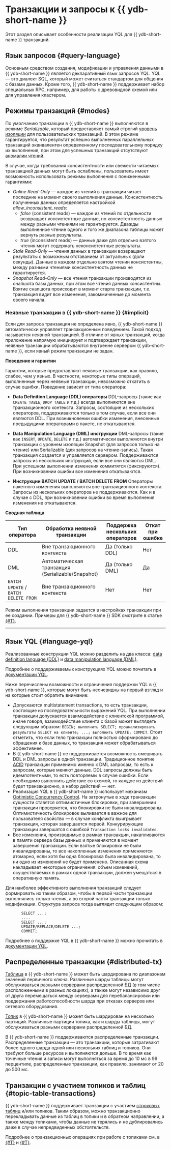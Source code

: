 # Транзакции и запросы к {{ ydb-short-name }}

Этот раздел описывает особенности реализации YQL для {{ ydb-short-name }} транзакций.

## Язык запросов {#query-language}

Основным средством создания, модификации и управления данными в {{ ydb-short-name }} является декларативный язык запросов YQL. YQL — это диалект SQL, который может считаться стандартом для общения с базами данных. Кроме того, {{ ydb-short-name }} поддерживает набор специальных RPC, например, для работы с древовидной схемой или для управления кластером.

## Режимы транзакций {#modes}

По умолчанию транзакции в {{ ydb-short-name }} выполняются в режиме *Serializable*, который предоставляет самый строгий [уровень изоляции](https://en.wikipedia.org/wiki/Isolation_(database_systems)#Serializable) для пользовательских транзакций. В этом режиме гарантируется, что результат успешно выполненных параллельных транзакций эквивалентен определенному последовательному порядку их выполнения, при этом для успешных транзакций отсутствуют [аномалии чтений](https://en.wikipedia.org/wiki/Isolation_(database_systems)#Read_phenomena).

В случае, когда требования консистентности или свежести читаемых транзакцией данных могут быть ослаблены, пользователь имеет возможность использовать режимы выполнения с пониженными гарантиями:

* *Online Read-Only* — каждое из чтений в транзакции читает последние на момент своего выполнения данные. Консистентность полученных данных определяется настройкой *allow_inconsistent_reads*:
  * *false* (consistent reads) — каждое из чтений по отдельности возвращает консистентные данные, но консистентность данных между разными чтениями не гарантируется. Дважды выполненное чтение одного и того же диапазона таблицы может вернуть разные результаты.
  * *true* (inconsistent reads) — данные даже для отдельно взятого чтения могут содержать неконсистентные результаты.
* *Stale Read-Only* — чтения данных в транзакции возвращают результаты с возможным отставанием от актуальных (доли секунды). Данные в каждом отдельно взятом чтении консистентны, между разными чтениями консистентность данных не гарантируется.
* *Snapshot Read-Only* — все чтения транзакции производятся из снапшота базы данных, при этом все чтения данных консистентны. Взятие снапшота происходит в момент старта транзакции, т.е. транзакция видит все изменения, закоммиченные до момента своего начала.

### Неявные транзакции в {{ ydb-short-name }} {#implicit}

Если для запроса транзакция не определена явно, {{ ydb-short-name }} автоматически управляет транзакционным поведением. Такой подход называется неявной транзакцией. В отличие от явных транзакций, когда приложение напрямую инициирует и подтверждает транзакции, неявные транзакции обрабатываются внутренне сервером {{ ydb-short-name }}, если явный режим транзакции не задан.

**Поведение и гарантии**

Гарантии, которые предоставляют неявные транзакции, как правило, слабее, чем у явных. В частности, некоторые типы операций, выполненные через неявные транзакции, невозможно откатить в случае ошибки. Поведение зависит от типа оператора:

- **Data Definition Language (DDL) операторы**
  DDL-запросы (такие как `CREATE TABLE`, `DROP TABLE` и т.д.) всегда выполняются вне транзакционного контекста. Запросы, состоящие из нескольких операторов, поддерживаются только в том случае, если все они являются DDL. При возникновении ошибки изменения, внесенные предыдущими операторами в пакете, не откатываются.

- **Data Manipulation Language (DML) инструкции**
  DML-запросы (такие как `INSERT`, `UPDATE`, `DELETE` и т.д.) автоматически выполняются внутри транзакции с уровнем изоляции Snapshot (для запросов только на чтение) или Serializable (для запросов на чтение-запись). Такая транзакция создается и управляется сервером. Поддерживаются запросы из нескольких инструкций, если все они являются DML. При успешном выполнении изменения коммитятся (фиксируются). При возникновении ошибки все изменения откатываются.

- **Инструкции BATCH UPDATE / BATCH DELETE FROM**
  Операторы пакетного изменения выполняются вне транзакционного контекста. Запросы из нескольких операторов не поддерживаются. Как и в случае с DDL, при возникновении ошибки во время выполнения изменения не откатываются.

**Сводная таблица**

| Тип оператора  | Обработка неявной транзакции                      | Поддержка нескольких операторов | Откат при ошибке      |
|----------------|---------------------------------------------------|---------------------------------|-----------------------|
| DDL            | Вне транзакционного контекста                     | Да (только DDL)                 | Нет                   |
| DML            | Автоматическая транзакция (Serializable/Snapshot) | Да (только DML)                 | Да                    |
| `BATCH UPDATE` / `BATCH DELETE FROM` | Вне транзакционного контекста   | Нет                             | Нет                   |

Режим выполнения транзакции задается в настройках транзакции при ее создании. Примеры для {{ ydb-short-name }} SDK смотрите в статье [{#T}](../../recipes/ydb-sdk/tx-control.md).

---

## Язык YQL {#language-yql}

Реализованные конструкции YQL можно разделить на два класса: [data definition language (DDL)](https://en.wikipedia.org/wiki/Data_definition_language) и [data manipulation language (DML)](https://en.wikipedia.org/wiki/Data_manipulation_language).

Подробнее о поддерживаемых конструкциях YQL можно почитать в [документации YQL](../../yql/reference/index.md).

Ниже перечислены возможности и ограничения поддержки YQL в {{ ydb-short-name }}, которые могут быть неочевидны на первый взгляд и на которые стоит обратить внимание:

* Допускаются multistatement transactions, то есть транзакции, состоящие из последовательности выражений YQL. При выполнении транзакции допускается взаимодействие с клиентской программой, иначе говоря, взаимодействие клиента с базой может выглядеть следующим образом: `BEGIN; выполнить SELECT; проанализировать результаты SELECT на клиенте; ...; выполнить UPDATE; COMMIT`. Стоит отметить, что если тело транзакции полностью сформировано до обращения к базе данных, то транзакция может обрабатываться эффективнее.
* В {{ ydb-short-name }} не поддерживается возможность смешивать DDL и DML запросы в одной транзакции. Традиционное понятие [ACID](https://ru.wikipedia.org/wiki/ACID) транзакции применимо именно к DML запросам, то есть к запросам, которые меняют данные. DDL запросы должны быть идемпотентными, то есть повторяемы в случае ошибки. Если необходимо выполнить действие со схемой, то каждое из действий будет транзакционно, а набор действий — нет.
* Реализация YQL в {{ ydb-short-name }} использует механизм [Optimistic Concurrency Control](https://en.wikipedia.org/wiki/Optimistic_concurrency_control). На затронутые в ходе транзакции сущности ставятся оптимистичные блокировки, при завершении транзакции проверяется, что блокировки не были инвалидированы. Оптимистичность блокировок выливается в важное для пользователя свойство — в случае конфликта выигрывает транзакция, которая завершается первой. Конкурирующие транзакции завершатся с ошибкой `Transaction locks invalidated`.
* Все изменения, производимые в рамках транзакции, накапливаются в памяти сервера базы данных и применяются в момент завершения транзакции. Если взятые блокировки не были инвалидированы, то все накопленные изменения применяются атомарно, если хотя бы одна блокировка была инвалидирована, то ни одно из изменений не будет применено. Описанная схема накладывает некоторые ограничения: объем изменений, осуществляемых в рамках одной транзакции, должен умещаться в оперативную память.

Для наиболее эффективного выполнения транзакций следует формировать их таким образом, чтобы в первой части транзакции выполнялись только чтения, а во второй части транзакции только модификации. Структура запроса тогда выглядит следующим образом:

```yql
       SELECT ...;
       ....
       SELECT ...;
       UPDATE/REPLACE/DELETE ...;
       COMMIT;
```

Подробнее о поддержке YQL в {{ ydb-short-name }} можно прочитать в [документации YQL](../../yql/reference/index.md).

## Распределенные транзакции {#distributed-tx}

[Таблица](../datamodel/table.md) в {{ ydb-short-name }} может быть шардирована по диапазонам значений первичного ключа. Различные шарды таблицы могут обслуживаться разными серверами распределенной БД (в том числе расположенными в разных локациях), а также могут независимо друг от друга перемещаться между серверами для перебалансировки или поддержания работоспособности шарда при отказах серверов или сетевого оборудования.

[Топик](../topic.md) в {{ ydb-short-name }} может быть шардирован на несколько партиций. Различные партиции топика, как и шарды таблицы, могут обслуживаться разными серверами распределенной БД.

В {{ ydb-short-name }} поддерживаются распределенные транзакции. Распределенные транзакции — это транзакции, которые затрагивают более одного шарда одной или нескольких таблиц и топиков. Они требуют больше ресурсов и выполняются дольше. В то время как точечные чтения и записи могут выполняться за время до 10 мс в 99 перцентиле, распределенные транзакции, как правило, занимают от 20 до 500 мс.

## Транзакции с участием топиков и таблиц {#topic-table-transactions}

{{ ydb-short-name }} поддерживает транзакции с участием [строковых таблиц](../glossary.md#row-oriented-table) и/или топиков. Таким образом, можно транзакционно перекладывать данные из таблиц в топики и в обратном направлении, а также между топиками, чтобы данные не терялись и не дублировались даже в случае непредвиденных обстоятельств.

Подробнее о транзакционных операциях при работе с топиками см. в [{#T}](../topic.md#topic-transactions) и [{#T}](../../reference/ydb-sdk/topic.md).